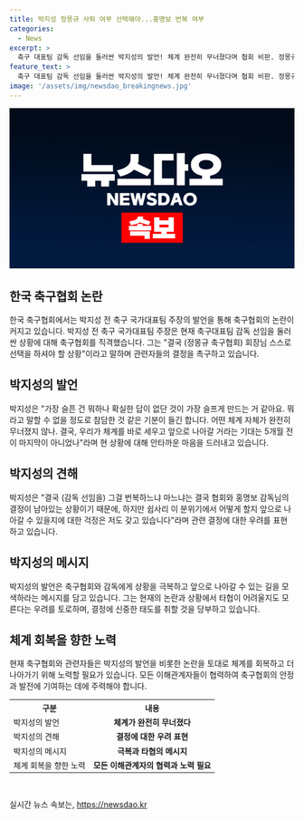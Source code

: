 ```yaml
---
title: 박지성 정몽규 사퇴 여부 선택해야...홍명보 번복 여부
categories:
  - News
excerpt: >
  축구 대표팀 감독 선임을 둘러싼 박지성의 발언! 체계 완전히 무너졌다며 협회 비판. 정몽규 회장 스스로 선택해야 주장. 결정은 홍명보 감독과 협회에 달려 #박지성 #축구대표팀 #협회논란
feature_text: >
  축구 대표팀 감독 선임을 둘러싼 박지성의 발언! 체계 완전히 무너졌다며 협회 비판. 정몽규 회장 스스로 선택해야 주장. 결정은 홍명보 감독과 협회에 달려 #박지성 #축구대표팀 #협회논란
image: '/assets/img/newsdao_breakingnews.jpg'
---
```


<p><img src="/assets/img/newsdao_breakingnews.jpg" alt="implanttips 속보" /></p>

<h2 data-ke-size="size26">한국 축구협회 논란</h2>

<p data-ke-size="size16">한국 축구협회에서는 박지성 전 축구 국가대표팀 주장의 발언을 통해 축구협회의 논란이 커지고 있습니다. 박지성 전 축구 국가대표팀 주장은 현재 축구대표팀 감독 선임을 둘러싼 상황에 대해 축구협회를 직격했습니다. 그는 "결국 (정몽규 축구협회) 회장님 스스로 선택을 하셔야 할 상황"이라고 말하며 관련자들의 결정을 촉구하고 있습니다.</p>

<h2 data-ke-size="size26">박지성의 발언</h2>

<p data-ke-size="size16">박지성은 "가장 슬픈 건 뭐하나 확실한 답이 없단 것이 가장 슬프게 만드는 거 같아요. 뭐라고 말할 수 없을 정도로 참담한 것 같은 기분이 들긴 합니다. 어떤 체계 자체가 완전히 무너졌지 않나. 결국, 우리가 체계를 바로 세우고 앞으로 나아갈 거라는 기대는 5개월 전이 마지막이 아니었나"라며 현 상황에 대해 안타까운 마음을 드러내고 있습니다.</p>

<h2 data-ke-size="size26">박지성의 견해</h2>

<p data-ke-size="size16">박지성은 "결국 (감독 선임을) 그걸 번복하느냐 마느냐는 결국 협회와 홍명보 감독님의 결정이 남아있는 상황이기 때문에, 하지만 쉽사리 이 분위기에서 어떻게 할지 앞으로 나아갈 수 있을지에 대한 걱정은 저도 갖고 있습니다"라며 관련 결정에 대한 우려를 표현하고 있습니다.</p>

<h2 data-ke-size="size26">박지성의 메시지</h2>

<p data-ke-size="size16">박지성의 발언은 축구협회와 감독에게 상황을 극복하고 앞으로 나아갈 수 있는 길을 모색하라는 메시지를 담고 있습니다. 그는 현재의 논란과 상황에서 타협이 어려울지도 모른다는 우려를 토로하며, 결정에 신중한 태도를 취할 것을 당부하고 있습니다.</p>

<h2 data-ke-size="size26">체계 회복을 향한 노력</h2>

<p data-ke-size="size16">현재 축구협회와 관련자들은 박지성의 발언을 비롯한 논란을 토대로 체계를 회복하고 더 나아가기 위해 노력할 필요가 있습니다. 모든 이해관계자들이 협력하여 축구협회의 안정과 발전에 기여하는 데에 주력해야 합니다.</p>

<table>
  <tr>
    <th>구분</th>
    <th>내용</th>
  </tr>
  <tr>
    <td>박지성의 발언</td>
    <td style="text-align: center; height: 17px;"><b>체계가 완전히 무너졌다</b></td>
  </tr>
  <tr>
    <td>박지성의 견해</td>
    <td style="text-align: center; height: 17px;"><b>결정에 대한 우려 표현</b></td>
  </tr>
  <tr>
    <td>박지성의 메시지</td>
    <td style="text-align: center; height: 17px;"><b>극복과 타협의 메시지</b></td>
  </tr>
  <tr>
    <td>체계 회복을 향한 노력</td>
    <td style="text-align: center; height: 17px;"><b>모든 이해관계자의 협력과 노력 필요</b></td>
  </tr>
</table>

<p data-ke-size="size16">&nbsp;</p>
실시간 뉴스 속보는, <a href="https://newsdao.kr" rel="dofollow">https://newsdao.kr</a>


